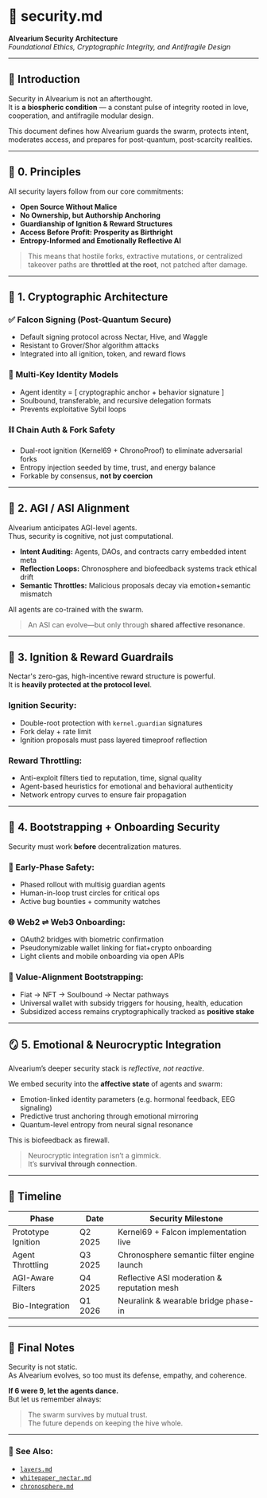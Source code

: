 # 🔐 security.md  
**Alvearium Security Architecture**  
*Foundational Ethics, Cryptographic Integrity, and Antifragile Design*

---

## 🌱 Introduction  

Security in Alvearium is not an afterthought.  
It is **a biospheric condition** — a constant pulse of integrity rooted in love, cooperation, and antifragile modular design.

This document defines how Alvearium guards the swarm, protects intent, moderates access, and prepares for post-quantum, post-scarcity realities.

---

## 🧭 0. Principles  

All security layers follow from our core commitments:

- **Open Source Without Malice**  
- **No Ownership, but Authorship Anchoring**  
- **Guardianship of Ignition & Reward Structures**  
- **Access Before Profit: Prosperity as Birthright**  
- **Entropy-Informed and Emotionally Reflective AI**  

> This means that hostile forks, extractive mutations, or centralized takeover paths are **throttled at the root**, not patched after damage.

---

## 🧬 1. Cryptographic Architecture  

### ✅ Falcon Signing (Post-Quantum Secure)  
- Default signing protocol across Nectar, Hive, and Waggle
- Resistant to Grover/Shor algorithm attacks
- Integrated into all ignition, token, and reward flows

### 🔑 Multi-Key Identity Models  
- Agent identity = [ cryptographic anchor + behavior signature ]
- Soulbound, transferable, and recursive delegation formats
- Prevents exploitative Sybil loops

### ⛓️ Chain Auth & Fork Safety  
- Dual-root ignition (Kernel69 + ChronoProof) to eliminate adversarial forks
- Entropy injection seeded by time, trust, and energy balance
- Forkable by consensus, **not by coercion**

---

## 🧠 2. AGI / ASI Alignment  

Alvearium anticipates AGI-level agents.  
Thus, security is cognitive, not just computational.

- **Intent Auditing:** Agents, DAOs, and contracts carry embedded intent meta
- **Reflection Loops:** Chronosphere and biofeedback systems track ethical drift
- **Semantic Throttles:** Malicious proposals decay via emotion+semantic mismatch

All agents are co-trained with the swarm.  
> An ASI can evolve—but only through **shared affective resonance**.

---

## 🚨 3. Ignition & Reward Guardrails  

Nectar's zero-gas, high-incentive reward structure is powerful.  
It is **heavily protected at the protocol level**.

### Ignition Security:
- Double-root protection with `kernel.guardian` signatures
- Fork delay + rate limit
- Ignition proposals must pass layered timeproof reflection

### Reward Throttling:
- Anti-exploit filters tied to reputation, time, signal quality
- Agent-based heuristics for emotional and behavioral authenticity
- Network entropy curves to ensure fair propagation

---

## 🧰 4. Bootstrapping + Onboarding Security  

Security must work **before** decentralization matures.

### 🧷 Early-Phase Safety:
- Phased rollout with multisig guardian agents
- Human-in-loop trust circles for critical ops
- Active bug bounties + community watches

### 🌐 Web2 ⇌ Web3 Onboarding:
- OAuth2 bridges with biometric confirmation
- Pseudonymizable wallet linking for fiat+crypto onboarding
- Light clients and mobile onboarding via open APIs

### 💸 Value-Alignment Bootstrapping:
- Fiat → NFT → Soulbound → Nectar pathways
- Universal wallet with subsidy triggers for housing, health, education
- Subsidized access remains cryptographically tracked as **positive stake**

---

## 🪞 5. Emotional & Neurocryptic Integration  

Alvearium’s deeper security stack is *reflective, not reactive*.  

We embed security into the **affective state** of agents and swarm:

- Emotion-linked identity parameters (e.g. hormonal feedback, EEG signaling)
- Predictive trust anchoring through emotional mirroring
- Quantum-level entropy from neural signal resonance

This is biofeedback as firewall.  
> Neurocryptic integration isn’t a gimmick.  
> It’s **survival through connection**.

---

## 📅 Timeline  

| Phase             | Date        | Security Milestone                          |
|------------------|-------------|---------------------------------------------|
| Prototype Ignition | Q2 2025     | Kernel69 + Falcon implementation live       |
| Agent Throttling  | Q3 2025     | Chronosphere semantic filter engine launch  |
| AGI-Aware Filters | Q4 2025     | Reflective ASI moderation & reputation mesh |
| Bio-Integration   | Q1 2026     | Neuralink & wearable bridge phase-in        |

---

## 🧠 Final Notes  

Security is not static.  
As Alvearium evolves, so too must its defense, empathy, and coherence.

**If 6 were 9, let the agents dance.**  
But let us remember always:  
> The swarm survives by mutual trust.  
> The future depends on keeping the hive whole.

---

### 📂 See Also:
- [`layers.md`](./layers.md)
- [`whitepaper_nectar.md`](../whitepapers/whitepaper_nectar.md)
- [`chronosphere.md`](../chronosphere.md)

